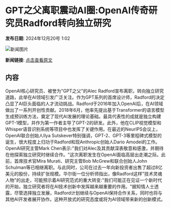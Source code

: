 # GPT之父离职震动AI圈:OpenAI传奇研究员Radford转向独立研究

**发布日期**: 2024年12月20号 1:02

![新闻图片](https://pic.chinaz.com/picmap/202302150931182754_0.jpg)

**新闻链接**: [点击查看原文](https://www.aibase.com/zh/news/14126)

## 内容

OpenAI核心研究员、被誉为"GPT之父"的Alec Radford宣布离职，转向独立研究道路，此举在AI领域引发广泛关注。作为GPT系列的首席设计师，Radford的决定凸显了AI巨头面临的人才流动挑战。Radford于2016年加入OpenAI后，在AI领域做出了一系列开创性贡献。2018年6月，他率先提出基于Transformer的语言模型生成预训练方法，奠定了现代AI发展的理论基础。最具代表性的成就是独立构建GPT-1模型，并作为第一作者主导了GPT-2的研发。此外，他在CLIP视觉模型和Whisper语音识别系统等项目中也发挥了关键作用。在最近的NeurIPS会议上，OpenAI联合创始人Ilya Sutskever特别强调，GPT-2、GPT-3等里程碑式模型的诞生，很大程度上归功于Radford和现Anthropic创始人Dario Amodei的工作。OpenAI研究主管Mark Chen表示:"我们对Alec及其贡献深表敬意和感激，并期待在他探索独立研究时继续合作。"这次离职发生在OpenAI面临高层出走潮之际。此前，首席技术官Mira Murati、研究主管Bob McGrew和联合创始人John Schulman等已相继离职。与此同时，公司在过去一年向新投资者出售了超过8亿美元的股份，持续扩张规模。华尔街一位分析师指出，像Radford这样"技术灵魂人物"的出走，可能预示着AI研究范式的重大转变:"我们可能正在见证一个新时代的开始，独立研究者将在AI技术创新中发挥越来越重要的作用。"据知情人士透露，尽管选择独立发展，Radford计划继续与OpenAI保持合作关系，同时也将与其他AI开发者展开协作。这种开放式的研究态度或将为AI领域带来新的创新模式。
